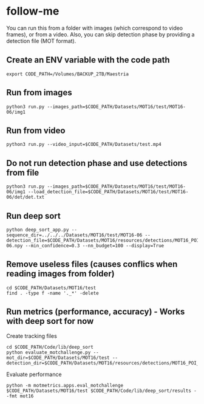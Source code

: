 # follow-me

You can run this from a folder with images (which correspond to video frames), or from a video. Also, you can skip detection phase by providing a detection file (MOT format).

## Create an ENV variable with the code path
```
export CODE_PATH=/Volumes/BACKUP_2TB/Maestria
```

## Run from images
```
python3 run.py --images_path=$CODE_PATH/Datasets/MOT16/test/MOT16-06/img1
```

## Run from video
```
python3 run.py --video_input=$CODE_PATH/Datasets/test.mp4
```

## Do not run detection phase and use detections from file
```
python3 run.py --images_path=$CODE_PATH/Datasets/MOT16/test/MOT16-06/img1 --load_detection_file=$CODE_PATH/Datasets/MOT16/test/MOT16-06/det/det.txt
```

## Run deep sort
```
python deep_sort_app.py --sequence_dir=../../../Datasets/MOT16/test/MOT16-06 --detection_file=$CODE_PATH/Datasets/MOT16/resources/detections/MOT16_POI_test/MOT16-06.npy --min_confidence=0.3 --nn_budget=100 --display=True
```

## Remove useless files (causes conflics when reading images from folder)
```
cd $CODE_PATH/Datasets/MOT16/test
find . -type f -name '._*' -delete
```

## Run metrics (performance, accuracy) - Works with deep sort for now
Create tracking files
```
cd $CODE_PATH/Code/lib/deep_sort
python evaluate_motchallenge.py --mot_dir=$CODE_PATH/Datasets/MOT16/test --detection_dir=$CODE_PATH/Datasets/MOT16/resources/detections/MOT16_POI_test
```

Evaluate performance
```
python -m motmetrics.apps.eval_motchallenge $CODE_PATH/Datasets/MOT16/test $CODE_PATH/Code/lib/deep_sort/results --fmt mot16
```
